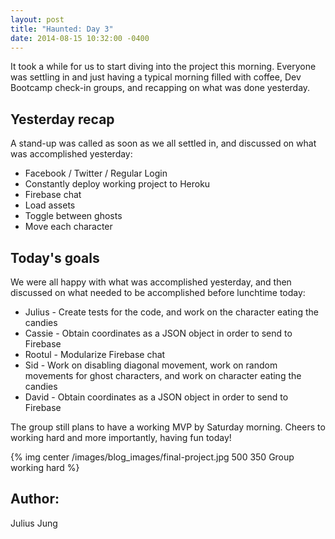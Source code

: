 ```yaml
---
layout: post
title: "Haunted: Day 3"
date: 2014-08-15 10:32:00 -0400
---
```


It took a while for us to start diving into the project this morning. Everyone was settling in and just having a typical morning filled with coffee, Dev Bootcamp check-in groups, and recapping on what was done yesterday.

<!--more-->

## Yesterday recap

A stand-up was called as soon as we all settled in, and discussed on what was accomplished yesterday:

  * Facebook / Twitter / Regular Login
  * Constantly deploy working project to Heroku
  * Firebase chat
  * Load assets
  * Toggle between ghosts
  * Move each character

## Today's goals

We were all happy with what was accomplished yesterday, and then discussed on what needed to be accomplished before lunchtime today:

  * Julius - Create tests for the code, and work on the character eating the candies
  * Cassie - Obtain coordinates as a JSON object in order to send to Firebase
  * Rootul - Modularize Firebase chat
  * Sid - Work on disabling diagonal movement, work on random movements for ghost characters, and work on character eating the candies
  * David - Obtain coordinates as a JSON object in order to send to Firebase

The group still plans to have a working MVP by Saturday morning. Cheers to working hard and more importantly, having fun today!

{% img center /images/blog_images/final-project.jpg 500 350 Group working hard %}

## Author:

Julius Jung